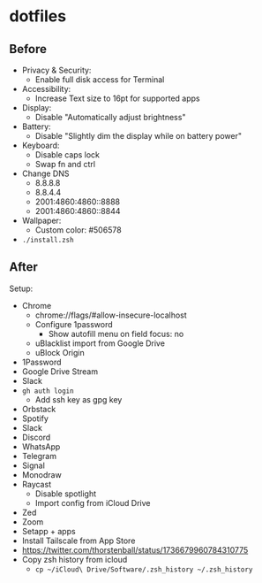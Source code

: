# dotfiles

## Before

- Privacy & Security:
  - Enable full disk access for Terminal
- Accessibility:
  - Increase Text size to 16pt for supported apps
- Display:
  - Disable "Automatically adjust brightness"
- Battery:
  - Disable "Slightly dim the display while on battery power"
- Keyboard:
  - Disable caps lock
  - Swap fn and ctrl
- Change DNS
  - 8.8.8.8
  - 8.8.4.4
  - 2001:4860:4860::8888
  - 2001:4860:4860::8844
- Wallpaper:
  - Custom color: #506578
- `./install.zsh`

## After

Setup:
- Chrome
  - chrome://flags/#allow-insecure-localhost
  - Configure 1password
    - Show autofill menu on field focus: no
  - uBlacklist import from Google Drive
  - uBlock Origin
- 1Password
- Google Drive Stream
- Slack
- `gh auth login`
  - Add ssh key as gpg key
- Orbstack
- Spotify
- Slack
- Discord
- WhatsApp
- Telegram
- Signal
- Monodraw
- Raycast
  - Disable spotlight
  - Import config from iCloud Drive
- Zed
- Zoom
- Setapp + apps
- Install Tailscale from App Store
- https://twitter.com/thorstenball/status/1736679960784310775
- Copy zsh history from icloud
  - `cp ~/iCloud\ Drive/Software/.zsh_history ~/.zsh_history`
